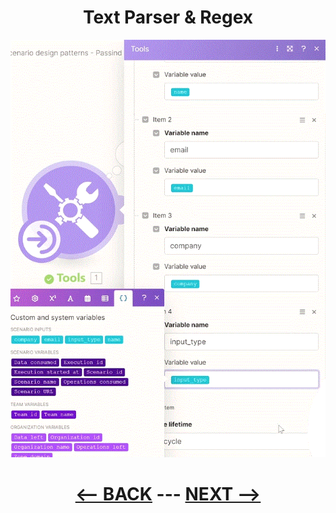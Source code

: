 <div align="center">



# Text Parser & Regex

</div>



   ![Sceanrio Inputs](pic/l4scenariodesignex3get.gif)    


<div align="center">


# [<-- BACK](l4scenariodesign.md) --- [NEXT -->](l4.md)
</div>
